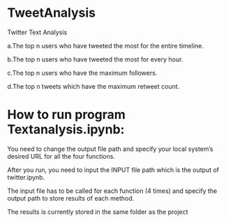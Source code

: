 # TweetAnalysis
Twitter Text Analysis

a.The top n users who have tweeted the most for the entire timeline.

b.The top n users who have tweeted the most for every hour.

c.The top n users who have the maximum followers.

d.The top n tweets which have the maximum retweet count.

# How to run program Textanalysis.ipynb:

You need to change the output file path and specify your local system’s desired URL for all the four functions.

After you run, you need to input the INPUT file path which is the output of twitter.ipynb.

The input file has to be called for each function (4 times) and specify the output path to store results of each method.

The results is currently stored in the same folder as the project

